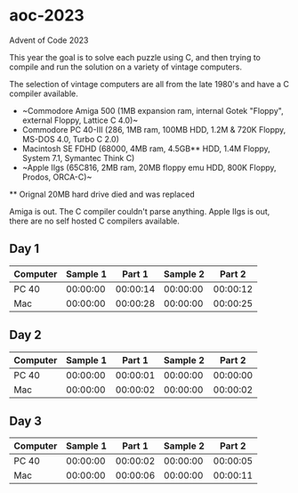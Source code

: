 # aoc-2023
Advent of Code 2023

This year the goal is to solve each puzzle using C, and then trying to compile and run the solution on a variety of vintage computers.

The selection of vintage computers are all from the late 1980's and have a C compiler available.

- ~Commodore Amiga 500 (1MB expansion ram, internal Gotek "Floppy", external Floppy, Lattice C 4.0)~
- Commodore PC 40-III (286, 1MB ram, 100MB HDD, 1.2M & 720K Floppy, MS-DOS 4.0, Turbo C 2.0)
- Macintosh SE FDHD (68000, 4MB ram, 4.5GB** HDD, 1.4M Floppy, System 7.1, Symantec Think C)
- ~Apple IIgs (65C816, 2MB ram, 20MB floppy emu HDD, 800K Floppy, Prodos, ORCA-C)~

** Orignal 20MB hard drive died and was replaced

Amiga is out.  The C compiler couldn't parse anything.
Apple IIgs is out, there are no self hosted C compilers available.

## Day 1

| Computer | Sample 1 | Part 1 | Sample 2 | Part 2 |
|----------|----------|--------|----------|--------|
| PC 40    | 00:00:00 | 00:00:14 | 00:00:00 | 00:00:12 |
| Mac | 00:00:00 | 00:00:28 | 00:00:00 | 00:00:25 |

## Day 2

| Computer | Sample 1 | Part 1 | Sample 2 | Part 2 |
|----------|----------|--------|----------|--------|
| PC 40    | 00:00:00 | 00:00:01 | 00:00:00 | 00:00:00 |
| Mac | 00:00:00 | 00:00:02 | 00:00:00 | 00:00:02 |

## Day 3

| Computer | Sample 1 | Part 1 | Sample 2 | Part 2 |
|----------|----------|--------|----------|--------|
| PC 40    | 00:00:00 | 00:00:02 | 00:00:00 | 00:00:05 |
| Mac | 00:00:00 | 00:00:06 | 00:00:00 | 00:00:11 |

